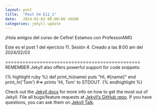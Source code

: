 ```yaml
---
layout: post
title:  "Post S4 E11_1"
date:   2024-02-03 08:00:00 +0100
categories: jekyll update
---
```

¡Hola amigos del curso de Cefire!
Estamos con ProfessorAMG

Este es el post 1 del ejercicio 11. Sesión 4.
Creado a las 8:00 am del 2024/02/03

===============================================
REMEMBER
Jekyll also offers powerful support for code snippets:

{% highlight ruby %}
def print_hi(name)
  puts "Hi, #{name}"
end
print_hi('Tom')
#=> prints 'Hi, Tom' to STDOUT.
{% endhighlight %}

Check out the [Jekyll docs][jekyll-docs] for more info on how to get the most out of Jekyll. File all bugs/feature requests at [Jekyll’s GitHub repo][jekyll-gh]. If you have questions, you can ask them on [Jekyll Talk][jekyll-talk].

[jekyll-docs]: https://jekyllrb.com/docs/home
[jekyll-gh]:   https://github.com/jekyll/jekyll
[jekyll-talk]: https://talk.jekyllrb.com/
